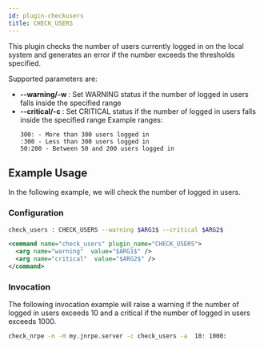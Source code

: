 ```yaml
---
id: plugin-checkusers
title: CHECK_USERS
---
```


This plugin checks the number of users currently logged in on the local system and generates an error if the number exceeds the thresholds specified.

Supported parameters are:

* **--warning/-w <WARNING>**: Set WARNING status if the number of logged in users falls inside the specified range
* **--critical/-c <CRITICAL>**: Set CRITICAL status if the number of logged in users falls inside the specified range
  Example ranges:
  ```text
  300: - More than 300 users logged in
  :300 - Less than 300 users logged in
  50:200 - Between 50 and 200 users logged in
  ```

## Example Usage

In the following example, we will check the number of logged in users.

### Configuration

<!--DOCUSAURUS_CODE_TABS-->
<!-- INI -->
```bash
check_users : CHECK_USERS --warning $ARG1$ --critical $ARG2$
```
<!-- XML -->
```xml
<command name="check_users" plugin_name="CHECK_USERS">
  <arg name="warning"  value="$ARG1$" />
  <arg name="critical"  value="$ARG2$" />
</command>
```
<!--END_DOCUSAURUS_CODE_TABS-->

### Invocation
The following invocation example will raise a warning if the number of logged in users exceeds 10 and a critical if the number of logged in users exceeds 1000.

```bash
check_nrpe -n -H my.jnrpe.server -c check_users -a  10: 1000:
```